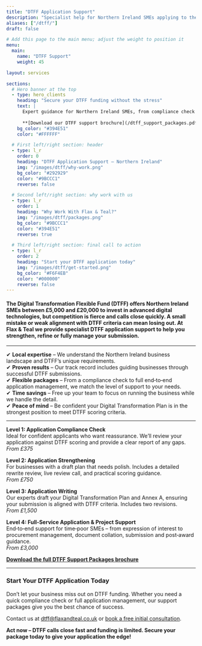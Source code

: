 ```yaml
---
title: "DTFF Application Support"
description: "Specialist help for Northern Ireland SMEs applying to the Digital Transformation Flexible Fund (DTFF)"
aliases: ["/dtff/"]
draft: false

# Add this page to the main menu; adjust the weight to position it
menu:
  main:
    name: "DTFF Support"
    weight: 45

layout: services

sections:
  # Hero banner at the top
  - type: hero_clients
    heading: "Secure your DTFF funding without the stress"
    text: |
      Expert guidance for Northern Ireland SMEs, from compliance check to full application management.
    
      **[Download our DTFF support brochure](/dtff_support_packages.pdf)** | **[Book a free initial consultation](https://calendar.app.google/WhR8ushcrqHUMtyAA)**
    bg_color: "#394E51"
    color: "#FFFFFF"

  # First left/right section: header
  - type: l_r
    order: 0
    heading: "DTFF Application Support – Northern Ireland"
    img: "/images/dtff/why-work.png"
    bg_color: "#292929"
    color: "#9BCCC1"
    reverse: false

  # Second left/right section: why work with us
  - type: l_r
    order: 1
    heading: "Why Work With Flax & Teal?"
    img: "/images/dtff/packages.png"
    bg_color: "#9BCCC1"
    color: "#394E51"
    reverse: true

  # Third left/right section: final call to action
  - type: l_r
    order: 2
    heading: "Start your DTFF application today"
    img: "/images/dtff/get-started.png"
    bg_color: "#F6F4EB"
    color: "#000000"
    reverse: false
---
```


#### The **Digital Transformation Flexible Fund (DTFF)** offers **Northern Ireland SMEs between £5,000 and £20,000** to invest in advanced digital technologies, but competition is fierce and calls close quickly. A small mistake or weak alignment with DTFF criteria can mean losing out. At **Flax & Teal** we provide **specialist DTFF application support** to help you strengthen, refine or fully manage your submission.

<hr>

✔ **Local expertise** – We understand the Northern Ireland business landscape and DTFF’s unique requirements.  
✔ **Proven results** – Our track record includes guiding businesses through successful DTFF submissions.  
✔ **Flexible packages** – From a compliance check to full end‑to‑end application management, we match the level of support to your needs.  
✔ **Time savings** – Free up your team to focus on running the business while we handle the detail.  
✔ **Peace of mind** – Be confident your Digital Transformation Plan is in the strongest position to meet DTFF scoring criteria.

<hr>

**Level 1: Application Compliance Check**  
Ideal for confident applicants who want reassurance. We’ll review your application against DTFF scoring and provide a clear report of any gaps.  
*From £375*

**Level 2: Application Strengthening**  
For businesses with a draft plan that needs polish. Includes a detailed rewrite review, live review call, and practical scoring guidance.  
*From £750*

**Level 3: Application Writing**  
Our experts draft your Digital Transformation Plan and Annex A, ensuring your submission is aligned with DTFF criteria. Includes two revisions.  
*From £1,500*

**Level 4: Full‑Service Application & Project Support**  
End‑to‑end support for time‑poor SMEs – from expression of interest to procurement management, document collation, submission and post‑award guidance.  
*From £3,000*

**[Download the full DTFF Support Packages brochure](https://flaxandteal.co.uk/dtff_support_packages.pdf)**

<hr>

### Start Your DTFF Application Today

Don’t let your business miss out on DTFF funding. Whether you need a quick compliance check or full application management, our support packages give you the best chance of success.  

Contact us at [dtff@flaxandteal.co.uk](mailto:dtff@flaxandteal.co.uk) or [book a free initial consultation](https://calendar.app.google/WhR8ushcrqHUMtyAA).

**Act now – DTFF calls close fast and funding is limited. Secure your package today to give your application the edge!**
